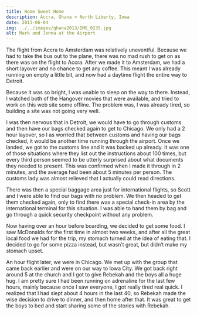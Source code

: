 ```yaml
---
title: Home Sweet Home
description: Accra, Ghana ➡️ North Liberty, Iowa
date: 2013-06-04
img: ../../images/ghana2013/IMG_0235.jpg
alt: Mark and Jenna at the Airport
---
```


The flight from Accra to Amsterdam was relatively uneventful. Because we had to take the bus out to the plane, there was no mad rush to get on as there was on the flight to Accra. After we made it to Amsterdam, we had a short layover and no chance to get any coffee. This meant I was already running on empty a little bit, and now had a daytime flight the entire way to Detroit.

Because it was so bright, I was unable to sleep on the way to there. Instead, I watched both of the Hangover movies that were available, and tried to work on this web site some offline. The problem was, I was already tired, so building a site was not going very well.  

I was then nervous that in Detroit, we would have to go through customs and then have our bags checked again to get to Chicago. We only had a 2 hour layover, so I as worried that between customs and having our bags checked, it would be another time running through the airport. Once we landed, we got to the customs line and it was backed up already. It was one of those situations where they list out the instructions about 100 times, but every third person seemed to be utterly surprised about what documents they needed to present. This was confirmed when I made it through in 2 minutes, and the average had been about 5 minutes per person. The customs lady was almost relieved that I actually could read directions.

There was then a special baggage area just for international flights, so Scott and I were able to find our bags with no problem. We then headed to get them checked again, only to find there was a special check-in area by the international terminal for this situation. I was able to hand them by bag and go through a quick security checkpoint without any problem.

Now having over an hour before boarding, we decided to get some food. I saw McDonalds for the first time in almost two weeks, and after all the great local food we had for the trip, my stomach turned at the idea of eating that. I decided to go for some pizza instead, but wasn’t great, but didn’t make my stomach upset.

An hour flight later, we were in Chicago. We met up with the group that came back earlier and were on our way to Iowa City. We got back right around 5 at the church and I got to give Rebekah and the boys all a huge hug. I am pretty sure I had been running on adrenaline for the last few hours, mainly because once I saw everyone, I got really tired real quick. I realized that I had slept about 4 hours in the last 40, so Rebekah made the wise decision to drive to dinner, and then home after that. It was great to get the boys to bed and start sharing some of the stories with Rebekah.